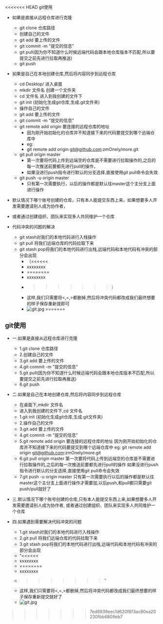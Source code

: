 <<<<<<< HEAD
git使用

* 如果是直接从远程仓库进行克隆
	* git clone 仓库路径
	* 创建自己的文件
	* git add 要上传的文件
	* git commit -m "提交的信息"
	* git pull(因为你不知道什么时候远端代码会跟本地仓库版本不匹配,所以要提交之前先进行拉取再推送)
	* git push

* 如果是自己在本地创建仓库,然后将内容同步到远程仓库
	* cd Desktop/ 进入桌面
	* mkdir 文件名 创建一个文件夹
	* cd 文件名 进入到我创建的文件下
	* git init (初始化生成git仓库,生成.git文件夹)
	* 操作自己的文件
	* git add 要上传的文件
	* git commit -m "提交的信息"
	* git remote add origin 要连接的远程仓库的地址
		* 因为刚开始初始化的仓库并不知道接下来的代码要提交到哪个远端仓库中
		* eg:
		* git remote add origin git@github.com:zmOnely/more.git
	* git pull origin master
		* 第一次要将代码上传到远端空的仓库是不需要进行拉取操作的,之后的每一次推送前要都先进行pull的操作，
		* 如果没进行push指令进行默认的分支选择,直接使用git pull命令会失效
	* git push -u origin master
		* 只有第一次需要执行，以后的操作都是默认往master这个主分支上面进行操作
* 默认情况下哪个账号创建的仓库，只有本人能提交东西上来，如果想要多人开发需要邀请别人成为协作者，
* 或者通过创建组织、团队来实现多人共同维护一个仓库
* 代码冲突的问题的解决
	* git stash对我们的本地代码进行入栈操作
	* git pull 将我们远端仓库的代码拉取下来
	* git stash pop将我们的本地代码进行出栈,远端代码和本地代码有冲突的部分会出现
		* （<<<<<<
		* xxxxxxxx
		* ========
		* xxxxxxxx
		* >>>>>>>）
		* 这样,我们只需要将<,=,>都删掉,然后将冲突代码都改成我们最终想要的样子保存重新提即可
		* ![git.jpg](https://upload-images.jianshu.io/upload_images/14467401-884dd681e6ce72d4.jpg?imageMogr2/auto-orient/strip%7CimageView2/2/w/1240)
=======
## git使用

* 一.如果是直接从远程仓库进行克隆
	* 1.git clone 仓库路径
	* 2.创建自己的文件
	* 3.git add 要上传的文件
	* 4.git commit -m "提交的信息"
	* 5.git pull(因为你不知道什么时候远端代码会跟本地仓库版本不匹配,所以要提交之前先进行拉取再推送)
	* 6.git push

* 二.如果是自己在本地创建仓库,然后将内容同步到远程仓库
	* 在桌面下,mkdir 文件名
	* 进入到我创建的文件下,cd 文件名
	* 1.git init (初始化生成git仓库,生成.git文件夹)
	* 2.操作自己的文件
	* 3.git add 要上传的文件
	* 4.git commit -m "提交的信息"
	* 5.git remote add origin 要连接的远程仓库的地址
因为刚开始初始化的仓库并不知道接下来的代码要提交到哪个远端仓库中
eg:
git remote add origin git@github.com:zmOnely/more.git
	* 6.git pull origin master
第一次要将代码上传到远端空的仓库是不需要进行拉取操作的,之后的每一次推送前要都先进行pull的操作
如果没进行push指令进行默认的分支选择,直接使用git pull命令会失效
	* 7.git push -u origin master
只有第一次需要执行以后的操作都是默认往master这个主分支上面进行操作才需要加,以后push,和pull都只需要git push/pull就好了

* 三.默认情况下哪个账号创建的仓库,只有本人能提交东西上来,如果想要多人开发需要邀请别人成为协作者,
或者通过创建组织、团队来实现多人共同维护一个仓库

* 四.如果遇到需要解决代码冲突的问题
	* 1.git stash对我们的本地代码进行入栈操作
	* 2.git pull 将我们远端仓库的代码拉取下来
	* 3.git stash pop将我们的本地代码进行出栈,远端代码和本地代码有冲突的部分会出现
	* "<<<<<<
	* xxxxxxxx
	* ========
	* xxxxxxxx
	* >>>>>>>"
	* 这样,我们只需要将<,=,>都删掉,然后将冲突代码都改成我们最终想要的样子保存重新提交就好了
	* ![git.jpg](https://upload-images.jianshu.io/upload_images/14467401-884dd681e6ce72d4.jpg?imageMogr2/auto-orient/strip%7CimageView2/2/w/1240)
>>>>>>> 7ed6939eec1d620f6f3ac80ea20230fbb6809eb7




